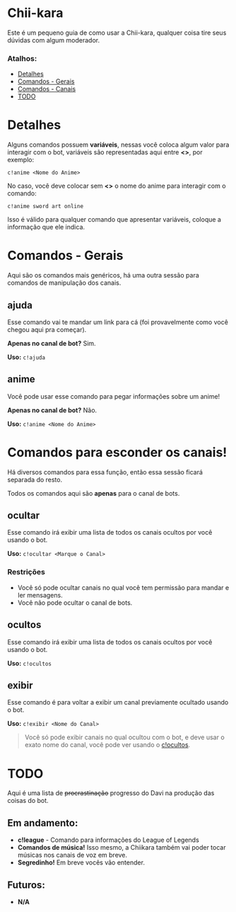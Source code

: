 
# Chii-kara
Este é um pequeno guia de como usar a Chii-kara, qualquer coisa tire seus dúvidas com algum moderador.
### Atalhos:
 - [Detalhes](#Detalhes)
 - [Comandos - Gerais](#comandos---gerais)
 - [Comandos - Canais](#comandos-para-esconder-os-canais)
 - [TODO](#TODO)

# Detalhes

Alguns comandos possuem **variáveis**, nessas você coloca algum valor para interagir com o bot, variáveis são representadas aqui entre **<>**, por exemplo:

    c!anime <Nome do Anime>
No caso, você deve colocar sem **<>** o nome do anime para interagir com o comando:

    c!anime sword art online

Isso é válido para qualquer comando que apresentar variáveis, coloque a informação que ele indica.
# Comandos - Gerais
Aqui são os comandos mais genéricos, há uma outra sessão para comandos de manipulação dos canais.
## ajuda
Esse comando vai te mandar um link para cá (foi provavelmente como você chegou aqui pra começar).

**Apenas no canal de bot?** Sim.

**Uso:**  `c!ajuda`

## anime
Você pode usar esse comando para pegar informações sobre um anime!

**Apenas no canal de bot?** Não.

**Uso:** `c!anime <Nome do Anime>`

# Comandos para esconder os canais!
Há diversos comandos para essa função, então essa sessão ficará separada do resto.

Todos os comandos aqui são **apenas** para o canal de bots.

## ocultar
Esse comando irá exibir uma lista de todos os canais ocultos por você usando o bot.


**Uso:**  `c!ocultar <Marque o Canal>` 
### Restrições
 - Você só pode ocultar canais no qual você tem permissão para mandar e ler mensagens.
 - Você não pode ocultar o canal de bots.

## ocultos
Esse comando irá exibir uma lista de todos os canais ocultos por você usando o bot.

**Uso:**  `c!ocultos` 

## exibir
Esse comando é para voltar a exibir um canal previamente ocultado usando o bot.

**Uso:**  `c!exibir <Nome do Canal>` 

> Você só pode exibir canais no qual ocultou com o bot, e deve usar o exato nome do canal, você pode ver usando o [c!ocultos](#ocultos).

# TODO
Aqui é uma lista de ~~procrastinação~~ progresso do Davi na produção das coisas do bot.

## Em andamento:
 - **c!league** - Comando para informações do League of Legends
 - **Comandos de música!** Isso mesmo, a Chiikara também vai poder tocar músicas nos canais de voz em breve.
 - **Segredinho!** Em breve vocês vão entender.
## Futuros:
 - **N/A**
